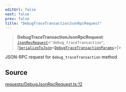 ```yaml
---
editUrl: false
next: false
prev: false
title: "DebugTraceTransactionJsonRpcRequest"
---
```


> **DebugTraceTransactionJsonRpcRequest**: [`JsonRpcRequest`](/reference/jsonrpc/type-aliases/jsonrpcrequest/)\<`"debug_traceTransaction"`, [[`SerializeToJson`](/reference/tevm/procedures-types/type-aliases/serializetojson/)\<[`DebugTraceTransactionParams`](/reference/actions-types/type-aliases/debugtracetransactionparams/)\>]\>

JSON-RPC request for `debug_traceTransaction` method

## Source

[requests/DebugJsonRpcRequest.ts:12](https://github.com/evmts/tevm-monorepo/blob/main/packages/procedures-types/src/requests/DebugJsonRpcRequest.ts#L12)
